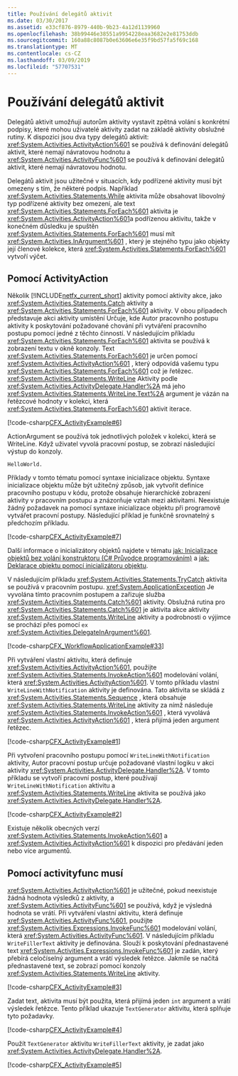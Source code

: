 ```yaml
---
title: Používání delegátů aktivit
ms.date: 03/30/2017
ms.assetid: e33cf876-8979-440b-9b23-4a12d1139960
ms.openlocfilehash: 38b99446e38551a9954228eaa3682e2e81753ddb
ms.sourcegitcommit: 160a88c8087b0e63606e6e35f9bd57fa5f69c168
ms.translationtype: MT
ms.contentlocale: cs-CZ
ms.lasthandoff: 03/09/2019
ms.locfileid: "57707531"
---
```

# <a name="using-activity-delegates"></a>Používání delegátů aktivit
Delegátů aktivit umožňují autorům aktivity vystavit zpětná volání s konkrétní podpisy, které mohou uživatelé aktivity zadat na základě aktivity obslužné rutiny. K dispozici jsou dva typy delegátů aktivit: <xref:System.Activities.ActivityAction%601> se používá k definování delegátů aktivit, které nemají návratovou hodnotu a <xref:System.Activities.ActivityFunc%601> se používá k definování delegátů aktivit, které nemají návratovou hodnotu.  
  
 Delegátů aktivit jsou užitečné v situacích, kdy podřízené aktivity musí být omezeny s tím, že některé podpis. Například <xref:System.Activities.Statements.While> aktivita může obsahovat libovolný typ podřízené aktivity bez omezení, ale text <xref:System.Activities.Statements.ForEach%601> aktivita je <xref:System.Activities.ActivityAction%601>a podřízenou aktivitu, takže v konečném důsledku je spuštěn <xref:System.Activities.Statements.ForEach%601> musí mít <xref:System.Activities.InArgument%601> , který je stejného typu jako objekty její členové kolekce, která <xref:System.Activities.Statements.ForEach%601> vytvoří výčet.  
  
## <a name="using-activityaction"></a>Pomocí ActivityAction  
 Několik [!INCLUDE[netfx_current_short](../../../includes/netfx-current-short-md.md)] aktivity pomocí aktivity akce, jako <xref:System.Activities.Statements.Catch> aktivity a <xref:System.Activities.Statements.ForEach%601> aktivity. V obou případech představuje akci aktivity umístění Určuje, kde Autor pracovního postupu aktivity k poskytování požadované chování při vytváření pracovního postupu pomocí jedné z těchto činností. V následujícím příkladu <xref:System.Activities.Statements.ForEach%601> aktivita se používá k zobrazení textu v okně konzoly. Text <xref:System.Activities.Statements.ForEach%601> je určen pomocí <xref:System.Activities.ActivityAction%601> , který odpovídá vašemu typu <xref:System.Activities.Statements.ForEach%601> což je řetězec. <xref:System.Activities.Statements.WriteLine> Aktivity podle <xref:System.Activities.ActivityDelegate.Handler%2A> má jeho <xref:System.Activities.Statements.WriteLine.Text%2A> argument je vázán na řetězcové hodnoty v kolekci, která <xref:System.Activities.Statements.ForEach%601> aktivit iterace.  
  
 [!code-csharp[CFX_ActivityExample#6](~/samples/snippets/csharp/VS_Snippets_CFX/CFX_ActivityExample/cs/Program.cs#6)]  
  
 ActionArgument se používá tok jednotlivých položek v kolekci, která se WriteLine. Když uživatel vyvolá pracovní postup, se zobrazí následující výstup do konzoly.  
 ``` 
 HelloWorld.
 ```  
Příklady v tomto tématu pomocí syntaxe inicializace objektu. Syntaxe inicializace objektu může být užitečný způsob, jak vytvořit definice pracovního postupu v kódu, protože obsahuje hierarchické zobrazení aktivity v pracovním postupu a znázorňuje vztah mezi aktivitami. Neexistuje žádný požadavek na pomocí syntaxe inicializace objektu při programově vytvářet pracovní postupy. Následující příklad je funkčně srovnatelný s předchozím příkladu.  
  
 [!code-csharp[CFX_ActivityExample#7](~/samples/snippets/csharp/VS_Snippets_CFX/CFX_ActivityExample/cs/Program.cs#7)]  
  
 Další informace o inicializátory objektů najdete v tématu [jak: Inicializace objektů bez volání konstruktoru (C# Průvodce programováním)](https://go.microsoft.com/fwlink/?LinkId=161015) a [jak: Deklarace objektu pomocí inicializátoru objektu](https://go.microsoft.com/fwlink/?LinkId=161016).  
  
 V následujícím příkladu <xref:System.Activities.Statements.TryCatch> aktivita se používá v pracovním postupu. <xref:System.ApplicationException> Je vyvolána tímto pracovním postupem a zařizuje služba <xref:System.Activities.Statements.Catch%601> aktivity. Obslužná rutina pro <xref:System.Activities.Statements.Catch%601> je aktivita akce aktivity <xref:System.Activities.Statements.WriteLine> aktivity a podrobnosti o výjimce se prochází přes pomocí `ex` <xref:System.Activities.DelegateInArgument%601>.  
  
 [!code-csharp[CFX_WorkflowApplicationExample#33](~/samples/snippets/csharp/VS_Snippets_CFX/cfx_workflowapplicationexample/cs/program.cs#33)]  
  
 Při vytváření vlastní aktivitu, která definuje <xref:System.Activities.ActivityAction%601>, použijte <xref:System.Activities.Statements.InvokeAction%601> modelování volání, která <xref:System.Activities.ActivityAction%601>. V tomto příkladu vlastní `WriteLineWithNotification` aktivity je definována. Tato aktivita se skládá z <xref:System.Activities.Statements.Sequence> , která obsahuje <xref:System.Activities.Statements.WriteLine> aktivity za nímž následuje <xref:System.Activities.Statements.InvokeAction%601> , která vyvolává <xref:System.Activities.ActivityAction%601> , která přijímá jeden argument řetězec.  
  
 [!code-csharp[CFX_ActivityExample#1](~/samples/snippets/csharp/VS_Snippets_CFX/CFX_ActivityExample/cs/Program.cs#1)]  
  
 Při vytvoření pracovního postupu pomocí `WriteLineWithNotification` aktivity, Autor pracovní postup určuje požadované vlastní logiku v akci aktivity <xref:System.Activities.ActivityDelegate.Handler%2A>. V tomto příkladu se vytvoří pracovní postup, které používají `WriteLineWithNotification` aktivitu a <xref:System.Activities.Statements.WriteLine> aktivita se používá jako <xref:System.Activities.ActivityDelegate.Handler%2A>.  
  
 [!code-csharp[CFX_ActivityExample#2](~/samples/snippets/csharp/VS_Snippets_CFX/CFX_ActivityExample/cs/Program.cs#2)]  
  
 Existuje několik obecných verzí <xref:System.Activities.Statements.InvokeAction%601> a <xref:System.Activities.ActivityAction%601> k dispozici pro předávání jeden nebo více argumentů.  
  
## <a name="using-activityfunc"></a>Pomocí activityfunc musí  
 <xref:System.Activities.ActivityAction%601> je užitečné, pokud neexistuje žádná hodnota výsledků z aktivity, a <xref:System.Activities.ActivityFunc%601> se používá, když je výsledná hodnota se vrátí. Při vytváření vlastní aktivitu, která definuje <xref:System.Activities.ActivityFunc%601>, použijte <xref:System.Activities.Expressions.InvokeFunc%601> modelování volání, která <xref:System.Activities.ActivityFunc%601>. V následujícím příkladu `WriteFillerText` aktivity je definována. Slouží k poskytování přednastavené text <xref:System.Activities.Expressions.InvokeFunc%601> je zadán, který přebírá celočíselný argument a vrátí výsledek řetězce. Jakmile se načítá přednastavené text, se zobrazí pomocí konzoly <xref:System.Activities.Statements.WriteLine> aktivity.  
  
 [!code-csharp[CFX_ActivityExample#3](~/samples/snippets/csharp/VS_Snippets_CFX/CFX_ActivityExample/cs/Program.cs#3)]  
  
 Zadat text, aktivita musí být použita, která přijímá jeden `int` argument a vrátí výsledek řetězce. Tento příklad ukazuje `TextGenerator` aktivitu, která splňuje tyto požadavky.  
  
 [!code-csharp[CFX_ActivityExample#4](~/samples/snippets/csharp/VS_Snippets_CFX/CFX_ActivityExample/cs/Program.cs#4)]  
  
 Použít `TextGenerator` aktivitu `WriteFillerText` aktivity, je zadat jako <xref:System.Activities.ActivityDelegate.Handler%2A>.  
  
 [!code-csharp[CFX_ActivityExample#5](~/samples/snippets/csharp/VS_Snippets_CFX/CFX_ActivityExample/cs/Program.cs#5)]
